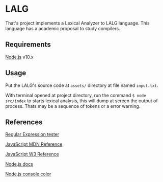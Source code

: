 # LALG

That's project implements a Lexical Analyzer to LALG language. This language has a academic proposal to study compilers.


## Requirements

[Node.js](https://nodejs.org/en/) v10.x


## Usage

Put the LALG's source code at ```assets/``` directory at file named ```input.txt```.

With terminal opened at project directory, run the command ```$ node src/index``` to starts lexical analysis, this will dump at screen the output of process. Thats may be a sequence of tokens or a error warning.


## References

[Regular Expression tester](https://regexr.com/)

[JavaScript MDN Reference](https://developer.mozilla.org/pt-BR/docs/Web/JavaScript/Reference)

[JavaScript W3 Reference](https://www.w3schools.com/jsref/default.asp)

[Node.js docs](https://nodejs.org/docs/latest-v10.x/api/)

[Node.js console color](https://stackoverflow.com/questions/9781218/how-to-change-node-jss-console-font-color)